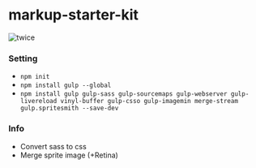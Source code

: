 # markup-starter-kit
![twice](http://az879543.vo.msecnd.net/twice/20180701%200AM_TWICE1.jpg)

### Setting
* ```npm init```
* ```npm install gulp --global```
* ```npm install gulp gulp-sass gulp-sourcemaps gulp-webserver gulp-livereload vinyl-buffer gulp-csso gulp-imagemin merge-stream gulp.spritesmith --save-dev```
### Info
  - Convert sass to css
  - Merge sprite image (+Retina)
